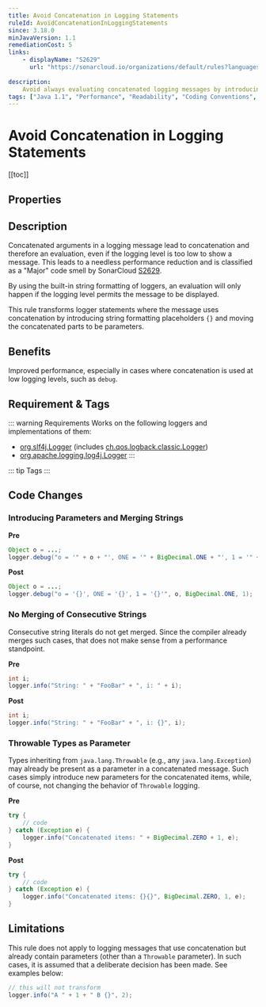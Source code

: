 ```yaml
---
title: Avoid Concatenation in Logging Statements
ruleId: AvoidConcatenationInLoggingStatements
since: 3.18.0
minJavaVersion: 1.1
remediationCost: 5
links:
    - displayName: "S2629"
      url: "https://sonarcloud.io/organizations/default/rules?languages=java&open=java%3AS2629&q=S2629"
    
description:
    Avoid always evaluating concatenated logging messages by introducing parameters, which only evaluate when the logging level is active.
tags: ["Java 1.1", "Performance", "Readability", "Coding Conventions", "Logging"]
---
```


# Avoid Concatenation in Logging Statements

[[toc]]

## Properties

<RuleProperties />

## Description

Concatenated arguments in a logging message lead to concatenation and therefore an evaluation, even if the logging level is too low to show a message. This leads to a needless performance reduction and is classified as a "Major" code smell by SonarCloud [S2629](https://sonarcloud.io/organizations/default/rules?open=java%3AS2629&q=S2629).

By using the built-in string formatting of loggers, an evaluation will only happen if the logging level permits the message to be displayed.

This rule transforms logger statements where the message uses concatenation by introducing string formatting placeholders `{}` and moving the concatenated parts to be parameters.

## Benefits

Improved performance, especially in cases where concatenation is used at low logging levels, such as `debug`. 

## Requirement & Tags

::: warning Requirements
Works on the following loggers and implementations of them:
* [org.slf4j.Logger](http://www.slf4j.org/apidocs/org/slf4j/Logger.html) (includes [ch.qos.logback.classic.Logger](http://logback.qos.ch/apidocs/ch/qos/logback/classic/Logger.html))
* [org.apache.logging.log4j.Logger](https://logging.apache.org/log4j/2.x/log4j-api/apidocs/org/apache/logging/log4j/Logger.html) 
:::

::: tip Tags
<TagLinks />
:::

## Code Changes


### Introducing Parameters and Merging Strings

__Pre__
```java
Object o = ...;
logger.debug("o = '" + o + "', ONE = '" + BigDecimal.ONE + "', 1 = '" + 1 + "'");
```

__Post__
```java
Object o = ...;
logger.debug("o = '{}', ONE = '{}', 1 = '{}'", o, BigDecimal.ONE, 1);
```

### No Merging of Consecutive Strings

Consecutive string literals do not get merged. Since the compiler already merges such cases, that does not make sense from a performance standpoint.  

__Pre__
```java
int i;
logger.info("String: " + "FooBar" + ", i: " + i);
```

__Post__
```java
int i;
logger.info("String: " + "FooBar" + ", i: {}", i);
```

### Throwable Types as Parameter

Types inheriting from `java.lang.Throwable` (e.g., any `java.lang.Exception`) may already be present as a parameter in a concatenated message. Such cases simply introduce new parameters for the concatenated items, while, of course, not changing the behavior of `Throwable` logging.

__Pre__
```java
try {
    // code
} catch (Exception e) {
    logger.info("Concatenated items: " + BigDecimal.ZERO + 1, e);
}
```

__Post__
```java
try {
    // code
} catch (Exception e) {
    logger.info("Concatenated items: {}{}", BigDecimal.ZERO, 1, e);
}
```

## Limitations

This rule does not apply to logging messages that use concatenation but already contain parameters (other than a `Throwable` parameter). In such cases, it is assumed that a deliberate decision has been made. See examples below:

```java
// this will not transform
logger.info("A " + 1 + " B {}", 2);
```

<VersionNotice />